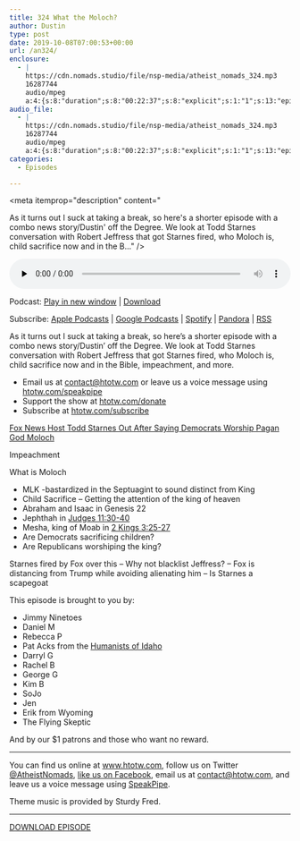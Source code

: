 ```yaml
---
title: 324 What the Moloch?
author: Dustin
type: post
date: 2019-10-08T07:00:53+00:00
url: /an324/
enclosure:
  - |
    https://cdn.nomads.studio/file/nsp-media/atheist_nomads_324.mp3
    16287744
    audio/mpeg
    a:4:{s:8:"duration";s:8:"00:22:37";s:8:"explicit";s:1:"1";s:13:"episode_title";s:16:"What the Moloch?";s:10:"episode_no";s:3:"324";}
audio_file:
  - |
    https://cdn.nomads.studio/file/nsp-media/atheist_nomads_324.mp3
    16287744
    audio/mpeg
    a:4:{s:8:"duration";s:8:"00:22:37";s:8:"explicit";s:1:"1";s:13:"episode_title";s:16:"What the Moloch?";s:10:"episode_no";s:3:"324";}
categories:
  - Episodes

---
```

<div itemscope itemtype="http://schema.org/AudioObject">
  <meta itemprop="name" content="324 What the Moloch?" />
  
  <meta itemprop="uploadDate" content="2019-10-08T01:00:53-06:00" />
  
  <meta itemprop="encodingFormat" content="audio/mpeg" />
  
  <meta itemprop="duration" content="PT22M37S" />
  
  <meta itemprop="description" content="


As it turns out I suck at taking a break, so here's a shorter episode with a combo news story/Dustin' off the Degree. We look at Todd Starnes conversation with Robert Jeffress that got Starnes fired, who Moloch is, child sacrifice now and in the B..." />
  
  <meta itemprop="contentUrl" content="https://dts.podtrac.com/redirect.mp3/cdn.nomads.studio/file/nsp-media/atheist_nomads_324.mp3" />
  
  <meta itemprop="contentSize" content="15.5" />
  
  <div class="powerpress_player" id="powerpress_player_8587">
    <audio class="wp-audio-shortcode" id="audio-4045-331" preload="none" style="width: 100%;" controls="controls"><source type="audio/mpeg" src="https://dts.podtrac.com/redirect.mp3/cdn.nomads.studio/file/nsp-media/atheist_nomads_324.mp3?_=331" /><a href="https://dts.podtrac.com/redirect.mp3/cdn.nomads.studio/file/nsp-media/atheist_nomads_324.mp3">https://dts.podtrac.com/redirect.mp3/cdn.nomads.studio/file/nsp-media/atheist_nomads_324.mp3</a></audio>
  </div>
</div>

<p class="powerpress_links powerpress_links_mp3">
  Podcast: <a href="https://dts.podtrac.com/redirect.mp3/cdn.nomads.studio/file/nsp-media/atheist_nomads_324.mp3" class="powerpress_link_pinw" target="_blank" title="Play in new window" onclick="return powerpress_pinw('https://htotw.com/?powerpress_pinw=4045-podcast');" rel="nofollow">Play in new window</a> | <a href="https://dts.podtrac.com/redirect.mp3/cdn.nomads.studio/file/nsp-media/atheist_nomads_324.mp3" class="powerpress_link_d" title="Download" rel="nofollow" download="atheist_nomads_324.mp3">Download</a>
</p>

<p class="powerpress_links powerpress_subscribe_links">
  Subscribe: <a href="https://podcasts.apple.com/us/podcast/humanists-take-on-the-world/id530050098?mt=2&ls=1" class="powerpress_link_subscribe powerpress_link_subscribe_itunes" target="_blank" title="Subscribe on Apple Podcasts" rel="nofollow">Apple Podcasts</a> | <a href="https://www.google.com/podcasts?feed=aHR0cDovL2F0aGVpc3Rub21hZHMubGlic3luLmNvbS9yc3M%3D" class="powerpress_link_subscribe powerpress_link_subscribe_googleplay" target="_blank" title="Subscribe on Google Podcasts" rel="nofollow">Google Podcasts</a> | <a href="https://open.spotify.com/show/3LzK2xZGike6Tc1GEMtMbr?si=LieN9SNuTpq96smuaUsH8A" class="powerpress_link_subscribe powerpress_link_subscribe_spotify" target="_blank" title="Subscribe on Spotify" rel="nofollow">Spotify</a> | <a href="https://www.pandora.com/podcast/atheist-nomads/PC:10122?corr=62071012&part=ug" class="powerpress_link_subscribe powerpress_link_subscribe_pandora" target="_blank" title="Subscribe on Pandora" rel="nofollow">Pandora</a> | <a href="https://htotw.com/feed/podcast/" class="powerpress_link_subscribe powerpress_link_subscribe_rss" target="_blank" title="Subscribe via RSS" rel="nofollow">RSS</a>
</p>

As it turns out I suck at taking a break, so here&#8217;s a shorter episode with a combo news story/Dustin&#8217; off the Degree. We look at Todd Starnes conversation with Robert Jeffress that got Starnes fired, who Moloch is, child sacrifice now and in the Bible, impeachment, and more.

<!--more-->

  * Email us at <a href="mailto:contact@htotw.com” target=" rel="noopener noreferrer">contact@htotw.com</a> or leave us a voice message using <a href="https://htotw.com/speakpipe" target="_blank" rel="noopener noreferrer">htotw.com/speakpipe</a>
  * Support the show at <a href="https://htotw.com/donate" target="_blank" rel="noopener noreferrer">htotw.com/donate</a>
  * Subscribe at <a href="https://htotw.com/subscribe" target="_blank" rel="noopener noreferrer">htotw.com/subscribe</a>

[Fox News Host Todd Starnes Out After Saying Democrats Worship Pagan God Moloch][1]

Impeachment

What is Moloch

  * MLK -bastardized in the Septuagint to sound distinct from King
  * Child Sacrifice &#8211; Getting the attention of the king of heaven
  * Abraham and Isaac in Genesis 22
  * Jephthah in [Judges 11:30-40][2]
  * Mesha, king of Moab in [2 Kings 3:25-27][3]
  * Are Democrats sacrificing children?
  * Are Republicans worshiping the king?

Starnes fired by Fox over this &#8211; Why not blacklist Jeffress? &#8211; Fox is distancing from Trump while avoiding alienating him &#8211; Is Starnes a scapegoat

This episode is brought to you by:

  * Jimmy Ninetoes
  * Daniel M
  * Rebecca P
  * Pat Acks from the <a href="https://www.humanistsofidaho.org" target="_blank" rel="noopener noreferrer">Humanists of Idaho</a>
  * Darryl G
  * Rachel B
  * George G
  * Kim B
  * SoJo
  * Jen
  * Erik from Wyoming
  * The Flying Skeptic

And by our $1 patrons and those who want no reward.

<hr class="wp-block-separator" />

You can find us online at <a href="https://www.htotw.com/" target="_blank" rel="noopener noreferrer">www.htotw.com</a>, follow us on Twitter <a href="https://twitter.com/AtheistNomads" target="_blank" rel="noopener noreferrer">@AtheistNomads</a>, <a href="https://htotw.com/facebook" target="_blank" rel="noopener noreferrer">like us on Facebook</a>, email us at <contact@htotw.com>, and leave us a voice message using <a href="https://htotw.com/speakpipe" target="_blank" rel="noopener noreferrer">SpeakPipe</a>.

Theme music is provided by Sturdy Fred.

<hr class="wp-block-separator" />

<a href="https://dts.podtrac.com/redirect.mp3/cdn.nomads.studio/file/nsp-media/atheist_nomads_324.mp3" target="_blank" rel="noreferrer noopener" aria-label="DOWNLOAD EPISODE (opens in a new tab)">DOWNLOAD EPISODE</a>

 [1]: https://www.thewrap.com/exclusive-host-todd-starnes-out-at-fox-news/
 [2]: https://www.biblegateway.com/passage/?search=Judges+11%3A30-39&version=ESV
 [3]: https://www.biblegateway.com/passage/?search=2+Kings+3%3A25-27&version=ESV
